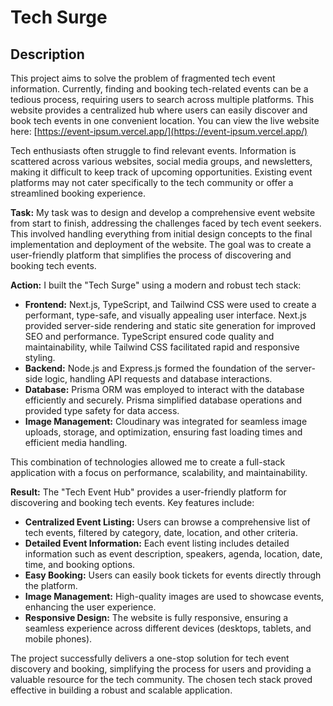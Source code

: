 # Tech Surge

## Description

This project aims to solve the problem of fragmented tech event information.  Currently, finding and booking tech-related events can be a tedious process, requiring users to search across multiple platforms.  This website provides a centralized hub where users can easily discover and book tech events in one convenient location.  You can view the live website here: [https://event-ipsum.vercel.app/](https://event-ipsum.vercel.app/)

Tech enthusiasts often struggle to find relevant events.  Information is scattered across various websites, social media groups, and newsletters, making it difficult to keep track of upcoming opportunities.  Existing event platforms may not cater specifically to the tech community or offer a streamlined booking experience.

**Task:**  My task was to design and develop a comprehensive event website from start to finish, addressing the challenges faced by tech event seekers. This involved handling everything from initial design concepts to the final implementation and deployment of the website. The goal was to create a user-friendly platform that simplifies the process of discovering and booking tech events.

**Action:**  I built the "Tech Surge" using a modern and robust tech stack:

*   **Frontend:** Next.js, TypeScript, and Tailwind CSS were used to create a performant, type-safe, and visually appealing user interface.  Next.js provided server-side rendering and static site generation for improved SEO and performance.  TypeScript ensured code quality and maintainability, while Tailwind CSS facilitated rapid and responsive styling.
*   **Backend:** Node.js and Express.js formed the foundation of the server-side logic, handling API requests and database interactions.
*   **Database:** Prisma ORM was employed to interact with the database efficiently and securely. Prisma simplified database operations and provided type safety for data access.
*   **Image Management:** Cloudinary was integrated for seamless image uploads, storage, and optimization, ensuring fast loading times and efficient media handling.

This combination of technologies allowed me to create a full-stack application with a focus on performance, scalability, and maintainability.

**Result:**  The "Tech Event Hub" provides a user-friendly platform for discovering and booking tech events. Key features include:

*   **Centralized Event Listing:**  Users can browse a comprehensive list of tech events, filtered by category, date, location, and other criteria.
*   **Detailed Event Information:** Each event listing includes detailed information such as event description, speakers, agenda, location, date, time, and booking options.
*   **Easy Booking:**  Users can easily book tickets for events directly through the platform.
*   **Image Management:** High-quality images are used to showcase events, enhancing the user experience.
*   **Responsive Design:** The website is fully responsive, ensuring a seamless experience across different devices (desktops, tablets, and mobile phones).

The project successfully delivers a one-stop solution for tech event discovery and booking, simplifying the process for users and providing a valuable resource for the tech community.  The chosen tech stack proved effective in building a robust and scalable application.
